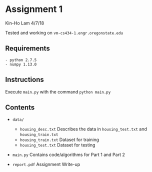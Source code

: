 # Assignment 1
Kin-Ho Lam
4/7/18

Tested and working on `vm-cs434-1.engr.oregonstate.edu`

## Requirements
    - python 2.7.5
    - numpy 1.13.0

## Instructions
Execute `main.py` with the command `python main.py`

## Contents
- `data/`
    - `housing_desc.txt`  Describes the data in `housing_test.txt` and `housing_train.txt`
    - `housing_train.txt` Dataset for training
    - `housing_test.txt`  Dataset for testing

- `main.py`               Contains code/algorithms for Part 1 and Part 2

- `report.pdf`            Assignment Write-up